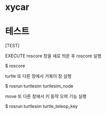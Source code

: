 # xycar

# 테스트
[TEST]

EXECUTE roscore 창을 새로 띄운 후 roscore 실행

$ roscore

turtle 또 다른 창에서 거북이 창 실행

$ rosrun turtlesim turtlesim_node

move 또 다른 창에서 키 동작 오퍼 기능 실행

$ rosrun turtlesim turtle_teleop_key

